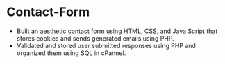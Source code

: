 # Contact-Form

- Built an aesthetic contact form using HTML, CSS, and Java Script that stores cookies and sends generated emails using PHP.
- Validated and stored user submitted responses using PHP and organized them using SQL in cPannel. 
